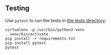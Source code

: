 Testing
-------
Use `pytest` to run the tests in [the tests directory](qurator/dinglehopper/tests):
~~~
virtualenv -p /usr/bin/python3 venv
. venv/bin/activate
pip install -r requirements.txt
pip install pytest
pytest
~~~
